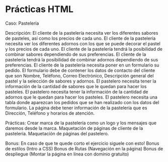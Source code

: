 # Prácticas HTML
Caso: Pastelería

Descripción:
El cliente de la pastelería necesita ver los diferentes sabores de pasteles, así como los precios de cada uno.
El cliente de la pastelería necesita ver los diferentes adornos con los que se puede decorar el pastel y los precios de cada uno.
El cliente de la pastelería tendrá la posibilidad de combinar sabores dependiendo de sus preferencias.
El cliente de la pastelería tendrá la posibilidad de combinar adornos dependiendo de sus preferencias.
El cliente de la pastelería necesita poner en un formulario su pedido.
El formulario debe de contener los datos de contacto del cliente que son Nombre, Teléfono, Correo Electrónico, Descripción general del pastel y la selección de sabores y adornos.
El pastelero necesita tener la información de la cantidad de sabores que le quedan para hacer los pasteles.
El pastelero necesita tener la información de la cantidad de adornos que le quedan para hacer los pasteles.
El pastelero necesita una tabla donde aparezcan los pedidos que se han realizado con los datos del formulario.
La página debe tener información de la pastelería que es Dirección, Teléfono y horarios de atención.


Prácticas:
Crear marca de la pastelería como un logo y los mensajes que daremos desde la marca.
Maquetación de páginas de cliente de la pastelería.
Maquetación de páginas del pastelero.

Bonus: En caso de que te quede corto el ejercicio siguele con esto!
Bonus de estilos (Intro a CSS)
Bonus de Rutas (Navegación en la página)
Bonus de despliegue (Montar la página en línea con dominio gratuito)
